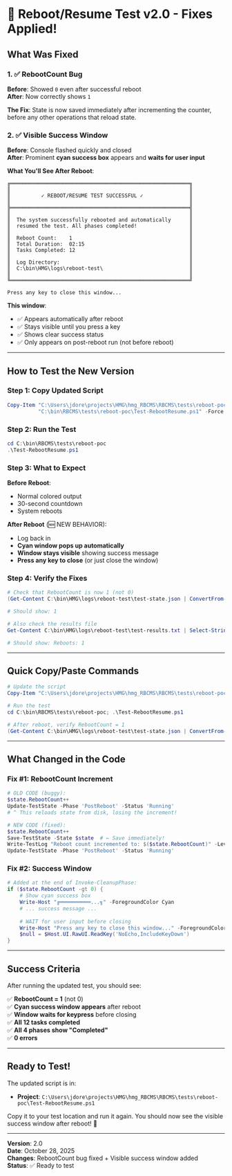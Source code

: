 # 🎉 Reboot/Resume Test v2.0 - Fixes Applied!

## What Was Fixed

### 1. ✅ RebootCount Bug
**Before**: Showed `0` even after successful reboot  
**After**: Now correctly shows `1`

**The Fix**: State is now saved immediately after incrementing the counter, before any other operations that reload state.

### 2. ✅ Visible Success Window
**Before**: Console flashed quickly and closed  
**After**: Prominent **cyan success box** appears and **waits for user input**

**What You'll See After Reboot**:
```
╔══════════════════════════════════════════════════════════╗
║                                                          ║
║          ✓ REBOOT/RESUME TEST SUCCESSFUL ✓               ║
║                                                          ║
╠══════════════════════════════════════════════════════════╣
║                                                          ║
║  The system successfully rebooted and automatically      ║
║  resumed the test. All phases completed!                 ║
║                                                          ║
║  Reboot Count:    1                                      ║
║  Total Duration:  02:15                                  ║
║  Tasks Completed: 12                                     ║
║                                                          ║
║  Log Directory:                                          ║
║  C:\bin\HMG\logs\reboot-test\                            ║
║                                                          ║
╚══════════════════════════════════════════════════════════╝

Press any key to close this window...
```

**This window**:
- ✅ Appears automatically after reboot
- ✅ Stays visible until you press a key
- ✅ Shows clear success status
- ✅ Only appears on post-reboot run (not before reboot)

---

## How to Test the New Version

### Step 1: Copy Updated Script

```powershell
Copy-Item "C:\Users\jdore\projects\HMG\hmg_RBCMS\RBCMS\tests\reboot-poc\Test-RebootResume.ps1" `
          "C:\bin\RBCMS\tests\reboot-poc\Test-RebootResume.ps1" -Force
```

### Step 2: Run the Test

```powershell
cd C:\bin\RBCMS\tests\reboot-poc
.\Test-RebootResume.ps1
```

### Step 3: What to Expect

**Before Reboot**:
- Normal colored output
- 30-second countdown
- System reboots

**After Reboot** (🆕 NEW BEHAVIOR):
- Log back in
- **Cyan window pops up automatically**
- **Window stays visible** showing success message
- **Press any key to close** (or just close the window)

### Step 4: Verify the Fixes

```powershell
# Check that RebootCount is now 1 (not 0)
(Get-Content C:\bin\HMG\logs\reboot-test\test-state.json | ConvertFrom-Json).RebootCount

# Should show: 1

# Also check the results file
Get-Content C:\bin\HMG\logs\reboot-test\test-results.txt | Select-String "Reboots:"

# Should show: Reboots: 1
```

---

## Quick Copy/Paste Commands

```powershell
# Update the script
Copy-Item "C:\Users\jdore\projects\HMG\hmg_RBCMS\RBCMS\tests\reboot-poc\Test-RebootResume.ps1" "C:\bin\RBCMS\tests\reboot-poc\Test-RebootResume.ps1" -Force

# Run the test
cd C:\bin\RBCMS\tests\reboot-poc; .\Test-RebootResume.ps1

# After reboot, verify RebootCount = 1
(Get-Content C:\bin\HMG\logs\reboot-test\test-state.json | ConvertFrom-Json).RebootCount
```

---

## What Changed in the Code

### Fix #1: RebootCount Increment
```powershell
# OLD CODE (buggy):
$state.RebootCount++
Update-TestState -Phase 'PostReboot' -Status 'Running'
# ^ This reloads state from disk, losing the increment!

# NEW CODE (fixed):
$state.RebootCount++
Save-TestState -State $state  # ← Save immediately!
Write-TestLog "Reboot count incremented to: $($state.RebootCount)" -Level INFO
Update-TestState -Phase 'PostReboot' -Status 'Running'
```

### Fix #2: Success Window
```powershell
# Added at the end of Invoke-CleanupPhase:
if ($state.RebootCount -gt 0) {
    # Show cyan success box
    Write-Host "╔══════════...╗" -ForegroundColor Cyan
    # ... success message ...
    
    # WAIT for user input before closing
    Write-Host "Press any key to close this window..." -ForegroundColor Yellow -NoNewline
    $null = $Host.UI.RawUI.ReadKey('NoEcho,IncludeKeyDown')
}
```

---

## Success Criteria

After running the updated test, you should see:

✅ **RebootCount = 1** (not 0)  
✅ **Cyan success window appears** after reboot  
✅ **Window waits for keypress** before closing  
✅ **All 12 tasks completed**  
✅ **All 4 phases show "Completed"**  
✅ **0 errors**  

---

## Ready to Test!

The updated script is in:
- **Project**: `C:\Users\jdore\projects\HMG\hmg_RBCMS\RBCMS\tests\reboot-poc\Test-RebootResume.ps1`

Copy it to your test location and run it again. You should now see the visible success window after reboot! 🎉

---

**Version**: 2.0  
**Date**: October 28, 2025  
**Changes**: RebootCount bug fixed + Visible success window added  
**Status**: ✅ Ready to test
